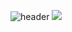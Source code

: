 ![header](https://capsule-render.vercel.app/api?type=waving&color=gradient&height=150&section=header&text=MIN2EO's%20GITHUB&fontSize=50&fontAlign=70&fontAlignY=36&animation=twinkling)
<img src="https://img.shields.io/badge/kotlin-#7F52FF?style=flat-square&logo=html5&logoColor=white"/>

